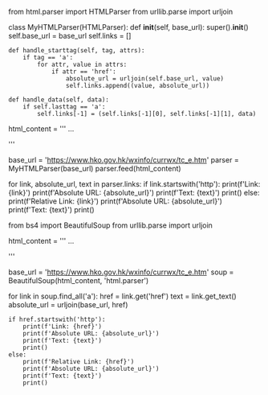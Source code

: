 from html.parser import HTMLParser
from urllib.parse import urljoin

class MyHTMLParser(HTMLParser):
    def __init__(self, base_url):
        super().__init__()
        self.base_url = base_url
        self.links = []

    def handle_starttag(self, tag, attrs):
        if tag == 'a':
            for attr, value in attrs:
                if attr == 'href':
                    absolute_url = urljoin(self.base_url, value)
                    self.links.append((value, absolute_url))

    def handle_data(self, data):
        if self.lasttag == 'a':
            self.links[-1] = (self.links[-1][0], self.links[-1][1], data)

html_content = '''<html lang="en">
    ...
</html>'''

base_url = 'https://www.hko.gov.hk/wxinfo/currwx/tc_e.htm'
parser = MyHTMLParser(base_url)
parser.feed(html_content)

for link, absolute_url, text in parser.links:
    if link.startswith('http'):
        print(f'Link: {link}')
        print(f'Absolute URL: {absolute_url}')
        print(f'Text: {text}')
        print()
    else:
        print(f'Relative Link: {link}')
        print(f'Absolute URL: {absolute_url}')
        print(f'Text: {text}')
        print()










from bs4 import BeautifulSoup
from urllib.parse import urljoin

html_content = '''<html lang="en">
    ...
</html>'''

base_url = 'https://www.hko.gov.hk/wxinfo/currwx/tc_e.htm'
soup = BeautifulSoup(html_content, 'html.parser')

for link in soup.find_all('a'):
    href = link.get('href')
    text = link.get_text()
    absolute_url = urljoin(base_url, href)

    if href.startswith('http'):
        print(f'Link: {href}')
        print(f'Absolute URL: {absolute_url}')
        print(f'Text: {text}')
        print()
    else:
        print(f'Relative Link: {href}')
        print(f'Absolute URL: {absolute_url}')
        print(f'Text: {text}')
        print()
